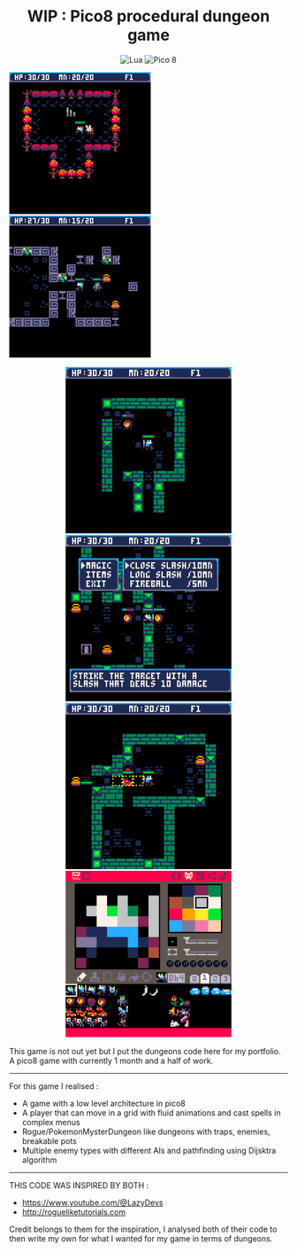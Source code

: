 <h1 align="center"> WIP : Pico8 procedural dungeon game </h1>

<p align="center">
<img alt="Lua" src="https://img.shields.io/badge/Made%20in%20lua-3d41c9?style=flat-square&logo=lua">
<img alt="Pico 8" src="https://img.shields.io/badge/Made%20in%20pico8-ad2289?style=flat-square&link=https%3A%2F%2Flexaloffle.itch.io%2Fpico-8">
</p>


![](screenshots/gif1.gif)
![](screenshots/gif2.gif)


<p align="center">
  <img src="screenshots/djn_copy_1.png" width="300" title="">
  <img src="screenshots/djn_copy_2.png" width="300" title="">
  <img src="screenshots/djn_copy_3.png" width="300" title="">
  <img src="screenshots/djn_copy_4.png" width="300" title="">
</p>

<p>
This game is not out yet but I put the dungeons code here for my portfolio.
A pico8 game with currently 1 month and a half of work.
  
- - - - - - - - - - - - - - - - - - - - - - - - - - - - - - - -
For this game I realised : 
- A game with a low level architecture in pico8
- A player that can move in a grid with fluid animations and cast spells in complex menus
- Rogue/PokemonMysterDungeon like dungeons with traps, enemies, breakable pots
- Multiple enemy types with different AIs and pathfinding using Dijsktra algorithm
  
- - - - - - - - - - - - - - - - - - - - - - - - - - - - - - - -
THIS CODE WAS INSPIRED BY BOTH :
- https://www.youtube.com/@LazyDevs
- http://rogueliketutorials.com
  
Credit belongs to them for the inspiration, I analysed both of their code
to then write my own for what I wanted for my game in terms of dungeons.
</p>

